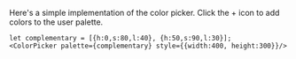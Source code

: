 Here's a simple implementation of the color picker. Click the + icon to add colors
to the user palette.

    let complementary = [{h:0,s:80,l:40}, {h:50,s:90,l:30}];
    <ColorPicker palette={complementary} style={{width:400, height:300}}/>
